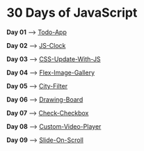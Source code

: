 # 30 Days of JavaScript

**Day 01** --> [Todo-App](https://todo-app-sr.netlify.app/)

**Day 02** --> [JS-Clock](https://js-clock-sr.netlify.app/)

**Day 03** --> [CSS-Update-With-JS](https://codepen.io/LeviaThanSr/full/VwmXxBG)

**Day 04** --> [Flex-Image-Gallery](https://image-gallery-sr.netlify.app/)

**Day 05** --> [City-Filter](https://moroccan-city-filter.netlify.app/)

**Day 06** --> [Drawing-Board](https://drawing-board-levisr.netlify.app/)

**Day 07** --> [Check-Checkbox](https://check-checkbox-sr.netlify.app/)

**Day 08** --> [Custom-Video-Player](https://custom-video-palyer-sr.netlify.app/)

**Day 09** --> [Slide-On-Scroll](https://slide-in-on-scroll-sr.netlify.app)
